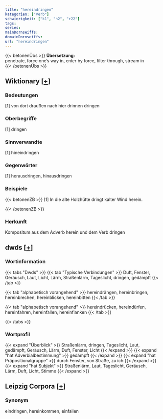 ```yaml
---
title: "hereindringen"
kategorien: ["Verb"]
schwierigkeit: ["k1", "h2", "r22"]
tags:
series:
mainDornseiffs:
domainDornseiffs:
url: "hereindringen"
---
```


{{< betonenÜbs >}}
**Übersetzung:**  
penetrate, force one’s way in, enter by force, filter through, stream  in  
{{< /betonenÜbs >}}

## Wiktionary [[+](https://de.wiktionary.org/wiki/hereindringen)]

### Bedeutungen
[1] von dort draußen nach hier drinnen dringen  

### Oberbegriffe
[1] dringen  

### Sinnverwandte
[1] hineindringen  

### Gegenwörter
[1] herausdringen, hinausdringen  

### Beispiele
{{< betonenZB >}}
[1] In die alte Holzhütte dringt kalter Wind herein.  

{{< /betonenZB >}}
### Herkunft
Kompositum aus dem Adverb herein und dem Verb dringen  



## dwds [[+](https://www.dwds.de/wb/hereindringen)]

### Wortinformation
{{< tabs "Dwds" >}}
{{< tab "Typische Verbindungen" >}}
Duft, Fenster, Geräusch, Laut, Licht, Lärm, Straßenlärm, Tageslicht, dringen, gedämpft
{{< /tab >}}

{{< tab "alphabetisch vorangehend" >}}
hereindrängen, hereinbringen, hereinbrechen, hereinblicken, hereinbitten
{{< /tab >}}

{{< tab "alphabetisch vorangehend" >}}
hereindrücken, hereindürfen, hereinfahren, hereinfallen, hereinflanken
{{< /tab >}}

{{< /tabs >}}

### Wortprofil
{{< expand "Überblick" >}} Straßenlärm, dringen, Tageslicht, Laut, gedämpft, Geräusch, Lärm, Duft, Fenster, Licht {{< /expand >}}
{{< expand "hat Adverbialbestimmung" >}} gedämpft {{< /expand >}}
{{< expand "hat Präpositionalgruppe" >}} durch Fenster, von Straße, zu ich {{< /expand >}}
{{< expand "hat Subjekt" >}} Straßenlärm, Laut, Tageslicht, Geräusch, Lärm, Duft, Licht, Stimme {{< /expand >}}

## Leipzig Corpora [[+](https://corpora.uni-leipzig.de/en/res?word=hereindringen&corpusId=deu_newscrawl-public_2018)]


### Synonym
eindringen, hereinkommen, einfallen

